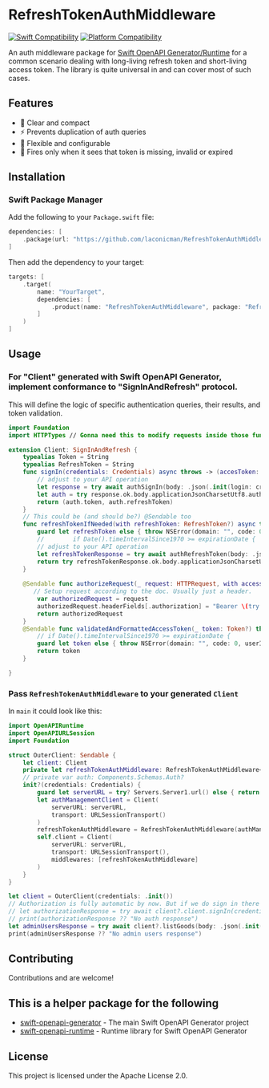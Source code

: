 # RefreshTokenAuthMiddleware

[![Swift Compatibility](https://img.shields.io/endpoint?url=https%3A%2F%2Fswiftpackageindex.com%2Fapi%2Fpackages%2Flaconicman%2FRefreshTokenAuthMiddleware%2Fbadge%3Ftype%3Dswift-versions)](https://swiftpackageindex.com/laconicman/RefreshTokenAuthMiddleware)
[![Platform Compatibility](https://img.shields.io/endpoint?url=https%3A%2F%2Fswiftpackageindex.com%2Fapi%2Fpackages%2Flaconicman%2FRefreshTokenAuthMiddleware%2Fbadge%3Ftype%3Dplatforms)](https://swiftpackageindex.com/laconicman/RefreshTokenAuthMiddleware)

An auth middleware package for [Swift OpenAPI Generator/Runtime](https://github.com/apple/swift-openapi-generator) for a common scenario dealing with long-living refresh token and short-living access token.
The library is quite universal in and can cover most of such cases.

## Features

- 📝 Clear and compact
- ⚡️ Prevents duplication of auth queries
- 🔧 Flexible and configurable
- 🎯 Fires only when it sees that token is missing, invalid or expired

## Installation

### Swift Package Manager

Add the following to your `Package.swift` file:

```swift
dependencies: [
    .package(url: "https://github.com/laconicman/RefreshTokenAuthMiddleware.git", from: "1.0.0")
]
```

Then add the dependency to your target:

```swift
targets: [
    .target(
        name: "YourTarget",
        dependencies: [
            .product(name: "RefreshTokenAuthMiddleware", package: "RefreshTokenAuthMiddleware")
        ]
    )
]
```

## Usage

### For "Client" generated with Swift OpenAPI Generator, implement conformance to "SignInAndRefresh" protocol.
This will define the logic of specific authentication queries, their results, and token validation.

``` swift
import Foundation
import HTTPTypes // Gonna need this to modify requests inside those funcs of `SignInAndRefresh` protocol.

extension Client: SignInAndRefresh {
    typealias Token = String
    typealias RefreshToken = String
    func signIn(credentials: Credentials) async throws -> (accesToken: Token, refreshToken: RefreshToken) {
        // adjust to your API operation
        let response = try await authSignIn(body: .json(.init(login: credentials.username, pwd: credentials.password))) 
        let auth = try response.ok.body.applicationJsonCharsetUtf8.auth
        return (auth.token, auth.refreshToken)
    }
    // This could be (and should be?) @Sendable too
    func refreshTokenIfNeeded(with refreshToken: RefreshToken?) async throws -> Token {
        guard let refreshToken else { throw NSError(domain: "", code: 0, userInfo: nil) }
        //        if Date().timeIntervalSince1970 >= expirationDate {
        // adjust to your API operation
        let refreshTokenResponse = try await authRefreshToken(body: .json(.init(token: refreshToken)))
        return try refreshTokenResponse.ok.body.applicationJsonCharsetUtf8.auth.token
    }
    
    @Sendable func authorizeRequest(_ request: HTTPRequest, with accessToken: Token?) throws -> HTTPRequest {
       // Setup request according to the doc. Usually just a header.
        var authorizedRequest = request
        authorizedRequest.headerFields[.authorization] = "Bearer \(try validatedAndFormattedAccessToken(accessToken))"
        return authorizedRequest
    }
    @Sendable func validatedAndFormattedAccessToken(_ token: Token?) throws -> Token {
        // if Date().timeIntervalSince1970 >= expirationDate {
        guard let token else { throw NSError(domain: "", code: 0, userInfo: nil)}
        return token
    }

}
```

### Pass `RefreshTokenAuthMiddleware` to your generated `Client`
In `main` it could look like this:

```swift
import OpenAPIRuntime
import OpenAPIURLSession
import Foundation

struct OuterClient: Sendable {
    let client: Client
    private let refreshTokenAuthMiddleware: RefreshTokenAuthMiddleware<Client>
    // private var auth: Components.Schemas.Auth?
    init?(credentials: Credentials) {
        guard let serverURL = try? Servers.Server1.url() else { return nil}
        let authManagementClient = Client(
            serverURL: serverURL,
            transport: URLSessionTransport()
        )
        refreshTokenAuthMiddleware = RefreshTokenAuthMiddleware(authManagementClient: authManagementClient, credentials: credentials)
        self.client = Client(
            serverURL: serverURL,
            transport: URLSessionTransport(),
            middlewares: [refreshTokenAuthMiddleware]
        )
    }
}

let client = OuterClient(credentials: .init())
// Authorization is fully automatic by now. But if we do sign in there should be no extra re-auth request.
// let authorizationResponse = try await client?.client.signIn(credentials: .init())
// print(authorizationResponse ?? "No auth response")
let adminUsersResponse = try await client?.listGoods(body: .json(.init(limit: 10, offset: 0, page: 1, filter: "", order: .init(id: "asc"))))
print(adminUsersResponse ?? "No admin users response")
```

## Contributing

Contributions and are welcome!

## This is a helper package for the following 

- [swift-openapi-generator](https://github.com/apple/swift-openapi-generator) - The main Swift OpenAPI Generator project
- [swift-openapi-runtime](https://github.com/apple/swift-openapi-runtime) - Runtime library for Swift OpenAPI Generator

## License

This project is licensed under the Apache License 2.0.
